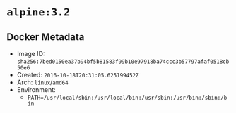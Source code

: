 # `alpine:3.2`

## Docker Metadata

- Image ID: `sha256:7bed0150ea37b94bf5b81583f99b10e97918ba74ccc3b57797afaf0518cb50e6`
- Created: `2016-10-18T20:31:05.625199452Z`
- Arch: `linux`/`amd64`
- Environment:
  - `PATH=/usr/local/sbin:/usr/local/bin:/usr/sbin:/usr/bin:/sbin:/bin`
